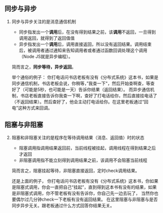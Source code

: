 ## 同步与异步 ##
1. 同步与异步关注的是消息通信机制
	- 同步指发出一个**调用**后，在没有得到结果之前，该**调用**不返回，一旦得到调用返回，就得到了返回值值
	- 异步指发出一个**调用**后，调用直接返回，所以没有返回结果。调用结束后，被调用者通过通知来告知调用者或者通过函数回调处理这个调用（Node JS就是异步编程）。

	简而言之，**同步等待，异步返回**。

	举个通俗的例子：
	你打电话问书店老板有没有《分布式系统》这本书，如果是同步通信机制，书店老板会说，你稍等，”我查一下"，然后开始查啊查，等查好了（可能是5秒，也可能是一天）告诉你结果（返回结果）。
	而异步通信机制，书店老板直接告诉你我查一下啊，查好了打电话给你，然后直接挂电话了（不返回结果）。然后查好了，他会主动打电话给你。在这里老板通过“回电”这种方式来回调。

## 阻塞与非阻塞 ##

2.  阻塞和非阻塞关注的是程序在等待调用结果（消息、返回值）时的状态
	- 阻塞调用指调用结果返回前，当前线程被挂起，调用线程在得到结果之后才返回
	- 非阻塞调用指不能立刻得到调用结果之前，该调用不会阻塞当前线程

	简而言之，阻塞挂起等待，非阻塞直接返回，定时check调用结果。
		
	还是上面的例子，
	你打电话问书店老板有没有《分布式系统》这本书，你如果是阻塞式调用，你会一直把自己“挂起”，直到得到这本书有没有的结果，如果是非阻塞式调用，你不管老板有没有告诉你，你自己先一边去玩了， 当然你也要偶尔过几分钟check一下老板有没有返回结果。
	在这里阻塞与非阻塞与是否同步异步无关。跟老板通过什么方式回答你结果无关。  